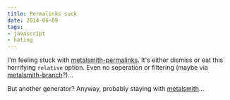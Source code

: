 ```yaml
---
title: Permalinks suck
date: 2014-06-09
tags:
- javascript
- hating
---
```

I'm feeling stuck with [metalsmith-permalinks](https://github.com/segmentio/metalsmith-permalinks). It's either dismiss or eat this horrifying `relative` option. Even no seperation or filtering (maybe via [metalsmith-branch](https://github.com/ericgj/metalsmith-branch)?)...

But another generator? Anyway, probably staying with [metalsmith](http://www.metalsmith.io/)...
